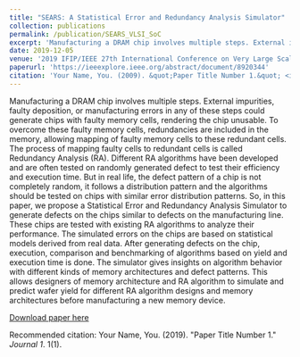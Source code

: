 ```yaml
---
title: "SEARS: A Statistical Error and Redundancy Analysis Simulator"
collection: publications
permalink: /publication/SEARS_VLSI_SoC
excerpt: 'Manufacturing a DRAM chip involves multiple steps. External impurities, faulty deposition, or manufacturing errors in any of these steps could generate chips with faulty memory cells, rendering the chip unusable. To overcome these faulty memory cells, redundancies are included in the memory, allowing mapping of faulty memory cells to these redundant cells. The process of mapping faulty cells to redundant cells is called Redundancy Analysis (RA). Different RA algorithms have been developed and are often tested on randomly generated defect to test their efficiency and execution time. But in real life, the defect pattern of a chip is not completely random, it follows a distribution pattern and the algorithms should be tested on chips with similar error distribution patterns. So, in this paper, we propose a Statistical Error and Redundancy Analysis Simulator to generate defects on the chips similar to defects on the manufacturing line. These chips are tested with existing RA algorithms to analyze their performance. The simulated errors on the chips are based on statistical models derived from real data. After generating defects on the chip, execution, comparison and benchmarking of algorithms based on yield and execution time is done. The simulator gives insights on algorithm behavior with different kinds of memory architectures and defect patterns. This allows designers of memory architecture and RA algorithm to simulate and predict wafer yield for different RA algorithm designs and memory architectures before manufacturing a new memory device.'
date: 2019-12-05
venue: '2019 IFIP/IEEE 27th International Conference on Very Large Scale Integration (VLSI-SoC)'
paperurl: 'https://ieeexplore.ieee.org/abstract/document/8920344'
citation: 'Your Name, You. (2009). &quot;Paper Title Number 1.&quot; <i>Journal 1</i>. 1(1).'
---
```

Manufacturing a DRAM chip involves multiple steps. External impurities, faulty deposition, or manufacturing errors in any of these steps could generate chips with faulty memory cells, rendering the chip unusable. To overcome these faulty memory cells, redundancies are included in the memory, allowing mapping of faulty memory cells to these redundant cells. The process of mapping faulty cells to redundant cells is called Redundancy Analysis (RA). Different RA algorithms have been developed and are often tested on randomly generated defect to test their efficiency and execution time. But in real life, the defect pattern of a chip is not completely random, it follows a distribution pattern and the algorithms should be tested on chips with similar error distribution patterns. So, in this paper, we propose a Statistical Error and Redundancy Analysis Simulator to generate defects on the chips similar to defects on the manufacturing line. These chips are tested with existing RA algorithms to analyze their performance. The simulated errors on the chips are based on statistical models derived from real data. After generating defects on the chip, execution, comparison and benchmarking of algorithms based on yield and execution time is done. The simulator gives insights on algorithm behavior with different kinds of memory architectures and defect patterns. This allows designers of memory architecture and RA algorithm to simulate and predict wafer yield for different RA algorithm designs and memory architectures before manufacturing a new memory device.

[Download paper here](http://academicpages.github.io/files/paper1.pdf)

Recommended citation: Your Name, You. (2019). "Paper Title Number 1." <i>Journal 1</i>. 1(1).
